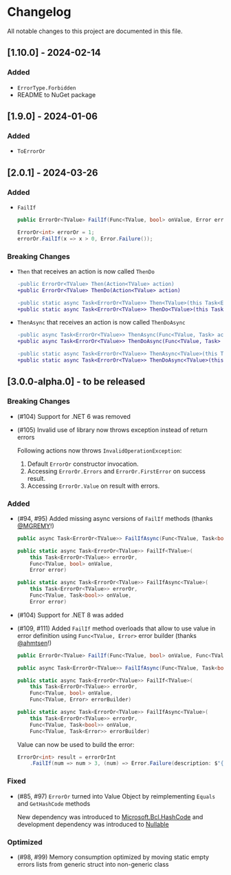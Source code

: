 # Changelog

All notable changes to this project are documented in this file.

## [1.10.0] - 2024-02-14

### Added

- `ErrorType.Forbidden`
- README to NuGet package

## [1.9.0] - 2024-01-06

### Added

- `ToErrorOr`

## [2.0.1] - 2024-03-26

### Added

- `FailIf`

    ```csharp
    public ErrorOr<TValue> FailIf(Func<TValue, bool> onValue, Error error)
    ```

    ```csharp
    ErrorOr<int> errorOr = 1;
    errorOr.FailIf(x => x > 0, Error.Failure());
    ```

### Breaking Changes

- `Then` that receives an action is now called `ThenDo`

    ```diff
    -public ErrorOr<TValue> Then(Action<TValue> action)
    +public ErrorOr<TValue> ThenDo(Action<TValue> action)
    ```

    ```diff
    -public static async Task<ErrorOr<TValue>> Then<TValue>(this Task<ErrorOr<TValue>> errorOr, Action<TValue> action)
    +public static async Task<ErrorOr<TValue>> ThenDo<TValue>(this Task<ErrorOr<TValue>> errorOr, Action<TValue> action)
    ```

- `ThenAsync` that receives an action is now called `ThenDoAsync`

    ```diff
    -public async Task<ErrorOr<TValue>> ThenAsync(Func<TValue, Task> action)
    +public async Task<ErrorOr<TValue>> ThenDoAsync(Func<TValue, Task> action)
    ```

    ```diff
    -public static async Task<ErrorOr<TValue>> ThenAsync<TValue>(this Task<ErrorOr<TValue>> errorOr, Func<TValue, Task> action)
    +public static async Task<ErrorOr<TValue>> ThenDoAsync<TValue>(this Task<ErrorOr<TValue>> errorOr, Func<TValue, Task> action)
    ```

## [3.0.0-alpha.0] - to be released

### Breaking Changes

- (#104) Support for .NET 6 was removed

- (#105) Invalid use of library now throws exception instead of return errors

    Following actions now throws `InvalidOperationException`:

    1. Default `ErrorOr` constructor invocation.
    2. Accessing `ErrorOr.Errors` and `ErrorOr.FirstError` on success result.
    3. Accessing `ErrorOr.Value` on result with errors.

### Added

- (#94, #95) Added missing async versions of `FailIf` methods (thanks [@MGREMY](https://github.com/MGREMY)!)

    ```cs
    public async Task<ErrorOr<TValue>> FailIfAsync(Func<TValue, Task<bool>> onValue, Error error)
    ```

    ```cs
    public static async Task<ErrorOr<TValue>> FailIf<TValue>(
        this Task<ErrorOr<TValue>> errorOr,
        Func<TValue, bool> onValue,
        Error error)
    ```

    ```cs
    public static async Task<ErrorOr<TValue>> FailIfAsync<TValue>(
        this Task<ErrorOr<TValue>> errorOr,
        Func<TValue, Task<bool>> onValue,
        Error error)
    ```

- (#104) Support for .NET 8 was added

- (#109, #111) Added `FailIf` method overloads that allow to use value in error definition using `Func<TValue, Error>` error builder (thanks [@ahmtsen](https://github.com/ahmtsen)!)

    ```cs
    public ErrorOr<TValue> FailIf(Func<TValue, bool> onValue, Func<TValue, Error> errorBuilder)
    ```

    ```cs
    public async Task<ErrorOr<TValue>> FailIfAsync(Func<TValue, Task<bool>> onValue, Func<TValue, Task<Error>> errorBuilder)
    ```

    ```cs
    public static async Task<ErrorOr<TValue>> FailIf<TValue>(
        this Task<ErrorOr<TValue>> errorOr,
        Func<TValue, bool> onValue,
        Func<TValue, Error> errorBuilder)
    ```

    ```cs
    public static async Task<ErrorOr<TValue>> FailIfAsync<TValue>(
        this Task<ErrorOr<TValue>> errorOr,
        Func<TValue, Task<bool>> onValue,
        Func<TValue, Task<Error>> errorBuilder)
    ```

    Value can now be used to build the error:

    ```cs
    ErrorOr<int> result = errorOrInt
        .FailIf(num => num > 3, (num) => Error.Failure(description: $"{num} is greater than 3"));
    ```

### Fixed

- (#85, #97) `ErrorOr` turned into Value Object by reimplementing `Equals` and `GetHashCode` methods

    New dependency was introduced to [Microsoft.Bcl.HashCode](https://www.nuget.org/packages/Microsoft.Bcl.HashCode) and development dependency was introduced to [Nullable](https://www.nuget.org/packages/Nullable)

### Optimized

- (#98, #99) Memory consumption optimized by moving static empty errors lists from generic struct into non-generic class
